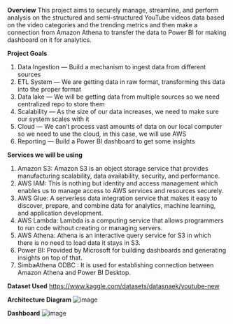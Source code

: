 **Overview**
This project aims to securely manage, streamline, and perform analysis on the structured and semi-structured YouTube videos data based on the video categories and the trending metrics and then make a connection from Amazon Athena to transfer the data to Power BI for making dashboard on it for analytics.

**Project Goals**
1. Data Ingestion — Build a mechanism to ingest data from different sources
2. ETL System — We are getting data in raw format, transforming this data into the proper format
3. Data lake — We will be getting data from multiple sources so we need centralized repo to store them
4. Scalability — As the size of our data increases, we need to make sure our system scales with it
5. Cloud — We can’t process vast amounts of data on our local computer so we need to use the cloud, in this case, we will use AWS
6. Reporting — Build a Power BI dashboard to get some insights
   
**Services we will be using**
1. Amazon S3: Amazon S3 is an object storage service that provides manufacturing scalability, data availability, security, and performance.
2. AWS IAM: This is nothing but identity and access management which enables us to manage access to AWS services and resources securely.
3. AWS Glue: A serverless data integration service that makes it easy to discover, prepare, and combine data for analytics, machine learning, and application development.
4. AWS Lambda: Lambda is a computing service that allows programmers to run code without creating or managing servers.
5. AWS Athena: Athena is an interactive query service for S3 in which there is no need to load data it stays in S3.
6. Power BI: Provided by Microsoft for building dashboards and generating insights on top of that.
7. SimbaAthena ODBC : It is used for establishing connection between Amazon Athena and Power BI Desktop.

**Dataset Used**
https://www.kaggle.com/datasets/datasnaek/youtube-new

**Architecture Diagram**
![image](https://github.com/user-attachments/assets/c7c0d6c5-1df9-42ae-a69a-b7922193bc47)

**Dashboard**
![image](https://github.com/user-attachments/assets/2f530525-d09b-4850-afb8-c43964108da6)
